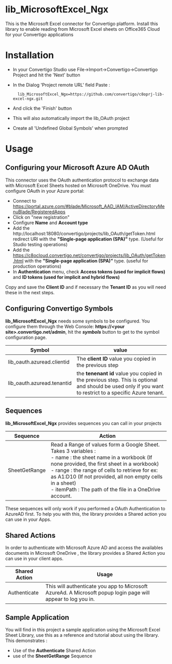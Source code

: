 # lib_MicrosoftExcel_Ngx
This is the Microsoft Excel connector for Convertigo platform. Install this library to enable reading from Microsoft Excel sheets on Office365 Cloud  for your Convertigo applications

# Installation

* In your Convertigo Studio use File->Import->Convertigo->Convertigo Project and hit the 'Next' button

* In the Dialog 'Project remote URL' field Paste :

        lib_MicrosoftExcel_Ngx=https://github.com/convertigo/c8oprj-lib-excel-ngx.git

* And click the 'Finish' button
* This will also automatically import the lib_OAuth project
* Create all 'Undefined Global Symbols' when prompted

# Usage

## Configuring your Microsoft Azure AD  OAuth

This connector uses the OAuth authentication protocol to exchange data with Microsoft Excel Sheets hosted on Microsoft OneDrive. You must configure OAuth  in your Azure portal:

* Connect to https://portal.azure.com/#blade/Microsoft_AAD_IAM/ActiveDirectoryMenuBlade/RegisteredApps
* Click on "new registration"
* Configure **Name** and **Account type**
* Add the http://localhost:18080/convertigo/projects/lib_OAuth/getToken.html redirect URI with the **"Single-page application (SPA)"** type.  (Useful for Studio testing operations)
* Add the https://c8ocloud.convertigo.net/convertigo/projects/lib_OAuth/getToken.html with the **"Single-page application (SPA)"** type. (useful for production operations)
* In **Authentication** menu, check **Access tokens (used for implicit flows)** and **ID tokens (used for implicit and hybrid flows)**

Copy and save  the **Client ID** and if necessary the **Tenant ID** as you will need these in the next steps.

## Configuring Convertigo Symbols

__lib_MicrosoftExcel_Ngx__ needs some symbols to be configured. You configure them through the Web Console: **https://&lt;your site&gt;.convertigo.net/admin**, hit the ___symbols___ button to get to the symbol configuration page.


Symbol  | value
------| ------
lib_oauth.azuread.clientid | The **client ID** value you copied in the previous step
lib_oauth.azuread.tenantid | the **tenenant id** value you copied in the previous step. This is optional and should be used only if you want to restrict to a specific Azure tenant.

## Sequences

__lib_MicrosoftExcel_Ngx__ provides sequences you can call in your projects

Sequence  | Action
------| ------
SheetGetRange | Read a Range of values form a Google Sheet. <br>Takes 3 variables :<br>- name : the sheet name in a workbook (If none provided, the first sheet in a workbook)<br >- range : the range of cells to retrieve for ex: as A1:D10  (If not provided, all non empty cells in a sheet)<br >- itemPath : The path of the file in a OneDrive account.

These sequences will only work if you performed a OAuth Authentication to AzureAD first. To help you with this, the library provides a Shared action you can use in your Apps. 

## Shared Actions

In order to authenticate with Microsoft Azure AD and access the availables documents in Microsoft OneDrive , the library provides a Shared Action you can use in your client apps.

Shared Action  | Usage
------| ------
Authenticate   | This will authenticate you app to Microsoft AzureAd. A Microsoft popup login page will appear to log you in. 

## Sample Application

You will find in this project a sample application using the Microsoft Excel Sheet Library, use this as a reference and tutorial about using the library. This demonstrates :
- Use of the **Authenticate** Shared Action
- use of the **SheetGetRange** Sequence

